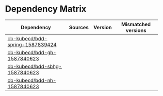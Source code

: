 # Dependency Matrix

Dependency | Sources | Version | Mismatched versions
---------- | ------- | ------- | -------------------
[cb-kubecd/bdd-spring-1587839424](https://github.com/cb-kubecd/bdd-spring-1587839424.git) |  | []() | 
[cb-kubecd/bdd-gh-1587840623](https://github.com/cb-kubecd/bdd-gh-1587840623.git) |  | []() | 
[cb-kubecd/bdd-sbhg-1587840623](https://github.com/cb-kubecd/bdd-sbhg-1587840623.git) |  | []() | 
[cb-kubecd/bdd-nh-1587840623](https://github.com/cb-kubecd/bdd-nh-1587840623.git) |  | []() | 
